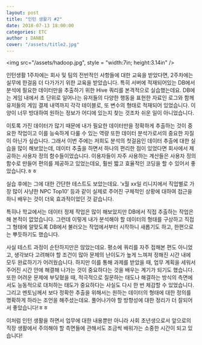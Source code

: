 ```yaml
---
layout: post
title: "인턴 생활기 #2"
date: 2018-07-13 18:00:00
categories: ETC
author : DANBI
cover: "/assets/title2.jpg" 
---
```


<img src="/assets/hadoop.jpg", style = "width:7in; height:3.14in" />

인턴생활 1주차에는 회사 및 팀의 전반적인 사항들에 대한 교육을 받았다면, 2주차에는 실무에 한걸음 더 다가가기 위한 교육을 받았습니다. 특히 서버에 적재되어있는 DB에서 분석에 필요한 데이터만을 추출하기 위한 Hive 쿼리를 본격적으로 실습했는데요. DB에는 게임 내에서 초 단위로 일어나는 유저들의 다양한 행동을 표현한 자료인 로그와 함께 유저들의 게임 결제 내역까지 각각 테이블로, 또 변수의 형태로 적재되어 있었습니다. 이 양이 너무 방대하여 원하는 정보가 어디에 있는지 찾는 것조차 쉬운 일이 아니었습니다. 

이토록 가진 데이터가 많기 때문에 내가 필요한 데이터만을 정확하게 추출하는 것이 중요한 작업이고 이를 능숙하게 다룰 수 있는 역량 또한 데이터 분석가로서의 중요한 자질이 아닌가 싶습니다. 그래서 이번 주에는 저희도 분석의 첫걸음인 데이터 추출에 대한 실습을 많이 해보았는데, 데이터 추출을 하면서 하나의 편리한 점이 있었다면 회사에서 제공하는 사용자 정의 함수들이었습니다. 이용자들이 자주 사용하는 계산들은 사용자 정의 함수로 만들어 편의를 제공하고 있었는데요, 훨씬 짧고 효율적인 코딩을 할 수 있어서 좋았습니다.ㅎㅎ

실습 후에는 그에 대한 간단한 테스트도 보았는데요. ‘x월 xx일 리니지에서 직업별로 가장 많이 사냥한 NPC Top10’ 등과 같이 실제로 주어진 구체적인 상황에 대하여 접근을 하니 배우는 것이 더욱 효과적이었던 것 같습니다.

 특히나 학교에서는 데이터 정제 작업은 많이 해보았지만 DB에서 직접 추출하는 작업은 해 본적이 없었습니다. 그런데 이렇게 내가 분석해야 할 데이터의 형태를 구상하고 직접 그 형태에 알맞도록 DB에서 불러오는 작업에서부터 시작하니 새롭기도 하고, 한편으로는 뿌듯하기도 했습니다.

사실 테스트 과정이 순탄하지만은 않았는데요. 평소에 쿼리를 자주 접해본 편도 아니었고, 생각보다 고려해야 할 조건이 많아 문제의 난이도가 높게 느껴져 정해진 시간 내에 모두 완료하기가 어려웠습니다. 하지만 이를 통해 과제를 받았을 때, 업무 계획을 세워서 주어진 시간 안에 해결해 나가는 것이 중요하다는 것을 배우는 계기가 되기도 했습니다. 또한 어려운 문제에 부딪혔을 때, 적극적으로 질문하는 태도나 해결하는 방식의 측면에서도 능동적으로 대처하는 태도가 중요하다는 사실도 다시 한 번 체감할 수 있었습니다. 그리고 멘토님께서 보다 정확한 추출을 위해서는 원하는 데이터의 형태에 대한 정의를 명확하게 하라는 조언을 해주셨는데요. 풀어나가야 할 방향성에 대한 정리가 더 잘되어서 좋았습니다!ㅎㅎ

이처럼 인턴 생활을 하면서 업무에 대한 내용뿐만 아니라 사회 초년생으로서 앞으로의 직장 생활에서 주의해야 할 측면들에 관해서도 조금씩 배워가는 소중한 시간이 되고 있습니다!

